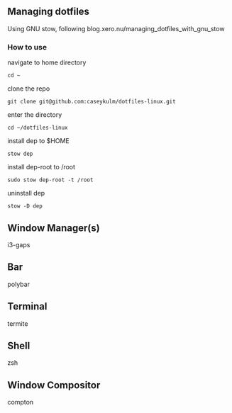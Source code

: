 ## Managing dotfiles

Using GNU stow, following blog.xero.nu/managing_dotfiles_with_gnu_stow 

### How to use

navigate to home directory

```
cd ~
```

clone the repo

```
git clone git@github.com:caseykulm/dotfiles-linux.git
```

enter the directory

```
cd ~/dotfiles-linux
```

install dep to $HOME

```
stow dep
```

install dep-root to /root

```
sudo stow dep-root -t /root
```

uninstall dep

```
stow -D dep
```

## Window Manager(s)

i3-gaps

## Bar

polybar

## Terminal

termite

## Shell

zsh

## Window Compositor

compton


